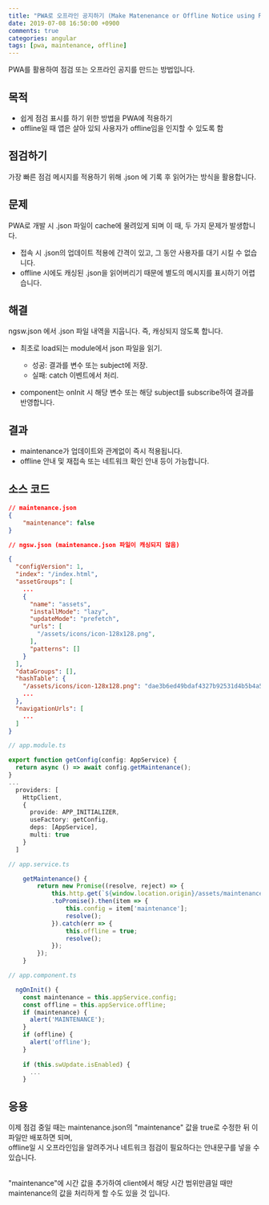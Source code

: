 ```yaml
---
title: "PWA로 오프라인 공지하기 (Make Matenenance or Offline Notice using PWA)"
date: 2019-07-08 16:50:00 +0900
comments: true
categories: angular
tags: [pwa, maintenance, offline]
---
```




PWA를 활용하여 점검 또는 오프라인 공지를 만드는 방법입니다.




## 목적
  - 쉽게 점검 표시를 하기 위한 방법을 PWA에 적용하기
  - offline일 때 앱은 살아 있되 사용자가 offline임을 인지할 수 있도록 함


## 점검하기
가장 빠른 점검 메시지를 적용하기 위해 .json 에 기록 후 읽어가는 방식을 활용합니다.


## 문제
PWA로 개발 시 .json 파일이 cache에 물려있게 되며 이 때, 두 가지 문제가 발생합니다.

- 접속 시 .json의 업데이트 적용에 간격이 있고, 그 동안 사용자를 대기 시킬 수 없습니다.
- offline 시에도 캐싱된 .json을 읽어버리기 때문에 별도의 메시지를 표시하기 어렵습니다.


## 해결
ngsw.json 에서 .json 파일 내역을 지웁니다. 즉, 캐싱되지 않도록 합니다.

- 최초로 load되는 module에서 json 파일을 읽기.
  - 성공: 결과를 변수 또는 subject에 저장.
  - 실패: catch 이벤트에서 처리.

- component는 onInit 시 해당 변수 또는 해당 subject를 subscribe하여 결과를 반영합니다.

## 결과

- maintenance가 업데이트와 관계없이 즉시 적용됩니다.
- offline 안내 및 재접속 또는 네트워크 확인 안내 등이 가능합니다.


## 소스 코드

```json
// maintenance.json
{
    "maintenance": false
}
```

```json
// ngsw.json (maintenance.json 파일이 캐싱되지 않음)

{
  "configVersion": 1,
  "index": "/index.html",
  "assetGroups": [
    ...
    {
      "name": "assets",
      "installMode": "lazy",
      "updateMode": "prefetch",
      "urls": [
        "/assets/icons/icon-128x128.png",
      ],
      "patterns": []
    }
  ],
  "dataGroups": [],
  "hashTable": {
    "/assets/icons/icon-128x128.png": "dae3b6ed49bdaf4327b92531d4b5b4a5d30c7532",
    ...
  },
  "navigationUrls": [
    ...
  ]
}
```

```ts
// app.module.ts

export function getConfig(config: AppService) {
  return async () => await config.getMaintenance();
}
...
  providers: [
    HttpClient,
    {
      provide: APP_INITIALIZER,
      useFactory: getConfig,
      deps: [AppService],
      multi: true
    }
  ]
```

```ts
// app.service.ts

    getMaintenance() {
        return new Promise((resolve, reject) => {
            this.http.get(`${window.location.origin}/assets/maintenance.json`, { headers: new HttpHeaders({ timeout: `${3000}`})})
            .toPromise().then(item => {
                this.config = item['maintenance'];
                resolve();
            }).catch(err => {
                this.offline = true;
                resolve();
            });
        });
    }
```

```ts
// app.component.ts

  ngOnInit() {
    const maintenance = this.appService.config;
    const offline = this.appService.offline;
    if (maintenance) {
      alert('MAINTENANCE');
    }
    if (offline) {
      alert('offline');
    }
    
    if (this.swUpdate.isEnabled) {
      ...
    }
```


## 응용

이제 점검 중일 때는 maintenance.json의 "maintenance" 값을 true로 수정한 뒤 이 파일만 배포하면 되며, <br>
offline일 시 오프라인임을 알려주거나 네트워크 점검이 필요하다는 안내문구를 넣을 수 있습니다.<br><br>

"maintenance"에 시간 값을 추가하여 client에서 해당 시간 범위만큼일 때만 maintenance의 값을 처리하게 할 수도 있을 것 입니다.<br>




